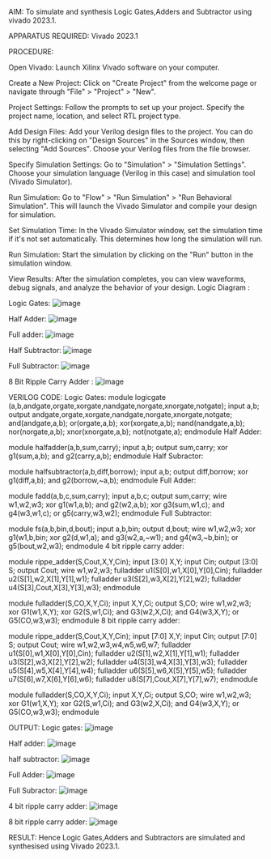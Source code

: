 AIM: To simulate and synthesis Logic Gates,Adders and Subtractor using vivado 2023.1.

APPARATUS REQUIRED: Vivado 2023.1

PROCEDURE:

Open Vivado: Launch Xilinx Vivado software on your computer.

Create a New Project: Click on "Create Project" from the welcome page or navigate through "File" > "Project" > "New".

Project Settings: Follow the prompts to set up your project. Specify the project name, location, and select RTL project type.

Add Design Files: Add your Verilog design files to the project. You can do this by right-clicking on "Design Sources" in the Sources window, then selecting "Add Sources". Choose your Verilog files from the file browser.

Specify Simulation Settings: Go to "Simulation" > "Simulation Settings". Choose your simulation language (Verilog in this case) and simulation tool (Vivado Simulator).

Run Simulation: Go to "Flow" > "Run Simulation" > "Run Behavioral Simulation". This will launch the Vivado Simulator and compile your design for simulation.

Set Simulation Time: In the Vivado Simulator window, set the simulation time if it's not set automatically. This determines how long the simulation will run.

Run Simulation: Start the simulation by clicking on the "Run" button in the simulation window.

View Results: After the simulation completes, you can view waveforms, debug signals, and analyze the behavior of your design. Logic Diagram :

Logic Gates: ![image](https://github.com/navaneethans/VLSI-LAB-EXP-1/assets/165632778/448a661b-da60-4a70-a884-95edfcedcf5c)


Half Adder: ![image](https://github.com/navaneethans/VLSI-LAB-EXP-1/assets/165632778/e7f6f744-ef80-4e4b-88f0-9f983954e5b4)


Full adder: ![image](https://github.com/navaneethans/VLSI-LAB-EXP-1/assets/165632778/38258660-baf3-4a0f-a165-587dbb626820)


Half Subtractor: ![image](https://github.com/navaneethans/VLSI-LAB-EXP-1/assets/165632778/590ee8b7-871d-4207-a392-1cd61ff0fb78)


Full Subtractor: ![image](https://github.com/navaneethans/VLSI-LAB-EXP-1/assets/165632778/2a84a20e-81d8-46a7-944d-8cc87ece0976)


8 Bit Ripple Carry Adder : ![image](https://github.com/navaneethans/VLSI-LAB-EXP-1/assets/165632778/7ed40dd2-15c4-4040-b730-5232140dc597)
 

VERILOG CODE: Logic Gates: module logicgate (a,b,andgate,orgate,xorgate,nandgate,norgate,xnorgate,notgate); input a,b;
output andgate,orgate,xorgate,nandgate,norgate,xnorgate,notgate; and(andgate,a,b); or(orgate,a,b); xor(xorgate,a,b); nand(nandgate,a,b); nor(norgate,a,b); xnor(xnorgate,a,b); not(notgate,a); endmodule Half Adder:

module halfadder(a,b,sum,carry); input a,b; output sum,carry; xor g1(sum,a,b); and g2(carry,a,b); endmodule Half Subractor:

module halfsubtractor(a,b,diff,borrow); input a,b; output diff,borrow; xor g1(diff,a,b); and g2(borrow,~a,b); endmodule Full Adder:

module fadd(a,b,c,sum,carry); input a,b,c; output sum,carry; wire w1,w2,w3; xor g1(w1,a,b); and g2(w2,a,b); xor g3(sum,w1,c); and g4(w3,w1,c); or g5(carry,w3,w2); endmodule Full Subtractor:

module fs(a,b,bin,d,bout); input a,b,bin; output d,bout; wire w1,w2,w3; xor g1(w1,b,bin; xor g2(d,w1,a); and g3(w2,a,~w1); and g4(w3,~b,bin); or g5(bout,w2,w3); endmodule 4 bit ripple carry adder:

module rippe_adder(S,Cout,X,Y,Cin); input [3:0] X,Y; input Cin; output [3:0] S; output Cout; wire w1,w2,w3; fulladder u1(S[0],w1,X[0],Y[0],Cin); fulladder u2(S[1],w2,X[1],Y[1],w1); fulladder u3(S[2],w3,X[2],Y[2],w2); fulladder u4(S[3],Cout,X[3],Y[3],w3); endmodule

module fulladder(S,CO,X,Y,Ci); input X,Y,Ci; output S,CO; wire w1,w2,w3; xor G1(w1,X,Y); xor G2(S,w1,Ci); and G3(w2,X,Ci); and G4(w3,X,Y); or G5(CO,w3,w3); endmodule 8 bit ripple carry adder:

module rippe_adder(S,Cout,X,Y,Cin); input [7:0] X,Y; input Cin; output [7:0] S; output Cout; wire w1,w2,w3,w4,w5,w6,w7; fulladder u1(S[0],w1,X[0],Y[0],Cin); fulladder u2(S[1],w2,X[1],Y[1],w1); fulladder u3(S[2],w3,X[2],Y[2],w2); fulladder u4(S[3],w4,X[3],Y[3],w3); fulladder u5(S[4],w5,X[4],Y[4],w4); fulladder u6(S[5],w6,X[5],Y[5],w5); fulladder u7(S[6],w7,X[6],Y[6],w6); fulladder u8(S[7],Cout,X[7],Y[7],w7); endmodule

module fulladder(S,CO,X,Y,Ci); input X,Y,Ci; output S,CO; wire w1,w2,w3; xor G1(w1,X,Y); xor G2(S,w1,Ci); and G3(w2,X,Ci); and G4(w3,X,Y); or G5(CO,w3,w3); endmodule

OUTPUT: Logic gates: ![image](https://github.com/navaneethans/VLSI-LAB-EXP-1/assets/165632778/e022460c-f552-4585-a171-e3f3d423477e)


Half adder: ![image](https://github.com/navaneethans/VLSI-LAB-EXP-1/assets/165632778/a2d49acf-2c4b-4f63-8432-4823d0f8aec7)


half subtractor: ![image](https://github.com/navaneethans/VLSI-LAB-EXP-1/assets/165632778/6701997d-f5f8-43a5-bee0-144cccb63cc9)


Full Adder: ![image](https://github.com/navaneethans/VLSI-LAB-EXP-1/assets/165632778/bd602c10-ce57-48c6-85b1-874b43423857)


Full Subractor: ![image](https://github.com/navaneethans/VLSI-LAB-EXP-1/assets/165632778/cb6c5934-2a7e-495d-8db1-d66c88640051)


4 bit ripple carry adder: ![image](https://github.com/navaneethans/VLSI-LAB-EXP-1/assets/165632778/7b1b321c-4e4a-4901-9609-8ca836a9577a)


8 bit ripple carry adder: ![image](https://github.com/navaneethans/VLSI-LAB-EXP-1/assets/165632778/26e5e5c9-2a34-4b96-882e-6c95e3abc562)


RESULT: Hence Logic Gates,Adders and Subtractors are simulated and synthesised using Vivado 2023.1.

